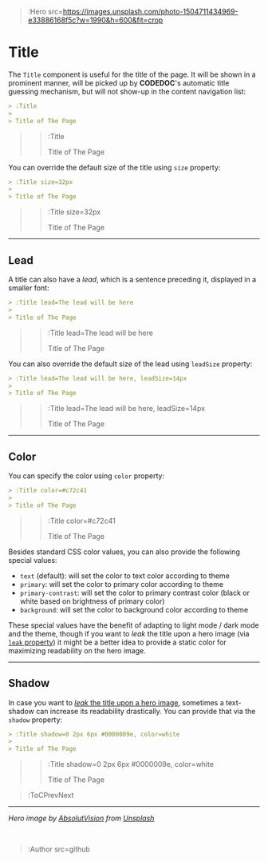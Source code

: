 > :Hero src=https://images.unsplash.com/photo-1504711434969-e33886168f5c?w=1990&h=600&fit=crop

# Title

The `Title` component is useful for the title of the page. It will be shown in a prominent
manner, will be picked up by **CODEDOC**'s automatic title guessing mechanism, but will not show-up
in the content navigation list:

```md
> :Title
>
> Title of The Page
```

> > :Title
> >
> > Title of The Page

You can override the default size of the title using `size` property:

```md
> :Title size=32px
>
> Title of The Page
```

> > :Title size=32px
> >
> > Title of The Page

---

## Lead

A title can also have a _lead_, which is a sentence preceding it, displayed
in a smaller font:

```md
> :Title lead=The lead will be here
>
> Title of The Page
```

> > :Title lead=The lead will be here
> >
> > Title of The Page

You can also override the default size of the lead using `leadSize` property:

```md
> :Title lead=The lead will be here, leadSize=14px
>
> Title of The Page
```

> > :Title lead=The lead will be here, leadSize=14px
> >
> > Title of The Page

---

## Color

You can specify the color using `color` property:

```md
> :Title color=#c72c41
>
> Title of The Page
```

> > :Title color=#c72c41
> >
> > Title of The Page

Besides standard CSS color values, you can also provide the following special values:

- `text` (default): will set the color to text color according to theme
- `primary`: will set the color to primary color according to theme
- `primary-contrast`: will set the color to primary contrast color (black or white based on brightness of primary color)
- `background`: will set the color to background color according to theme

These special values have the benefit of adapting to light mode / dark mode and the theme,
though if you want to _leak_ the title upon a hero image (via [`leak` property](/hero#leaking-text-on-hero-images))
it might be a better idea to provide a static color for maximizing readability on the hero image.

---

## Shadow

In case you want to [_leak_ the title upon a hero image](/hero#leaking-text-on-hero-images),
sometimes a text-shadow can increase its readability drastically. You can provide that
via the `shadow` property:

```md
> :Title shadow=0 2px 6px #0000009e, color=white
>
> Title of The Page
```

> > :Title shadow=0 2px 6px #0000009e, color=white
> >
> > Title of The Page


> :ToCPrevNext

---

_Hero image by [AbsolutVision](https://unsplash.com/@freegraphictoday) from [Unsplash](https://unsplash.com)_

<br>

> :Author src=github